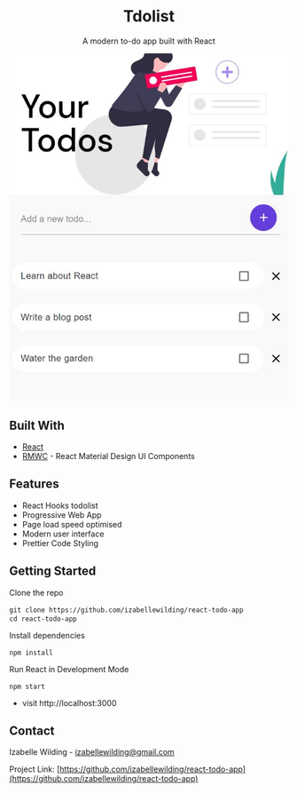 <p align="center">
  <a href="https://tdolist.netlify.app/">
  </a>
</p>
<h1 align="center">
Tdolist</h1>

<p align="center">A modern to-do app built with React </p>


![Site-screenshot](/public/screenshot.JPG)

## Built With

* [React](https://www.gatsbyjs.org/) 
* [RMWC](https://rmwc.io/) - React Material Design UI Components



## Features

* React Hooks todolist
* Progressive Web App
* Page load speed optimised
* Modern user interface 
* Prettier Code Styling


## Getting Started

Clone the repo
```
git clone https://github.com/izabellewilding/react-todo-app
cd react-todo-app
```

Install dependencies
```
npm install
```

Run React in Development Mode
```
npm start
```

* visit http://localhost:3000


## Contact

Izabelle Wilding - izabellewilding@gmail.com

Project Link: [https://github.com/izabellewilding/react-todo-app](https://github.com/izabellewilding/react-todo-app)

